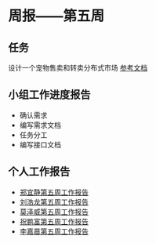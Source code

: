 # 周报——第五周

## 任务

设计一个宠物售卖和转卖分布式市场 [参考文档](../project/)

## 小组工作进度报告

- 确认需求
- 编写需求文档
- 任务分工
- 编写接口文档

## 个人工作报告

- [郑宜静第五周工作报告](https://github.com/webanklabgroup5/webank/blob/master/day3/%E9%83%91%E5%AE%9C%E9%9D%99/week5.md)
- [刘浩龙第五周工作报告](https://github.com/webanklabgroup5/webank/blob/master/day3/%E5%88%98%E6%B5%A9%E9%BE%99/week5.md)
- [莫泽威第五周工作报告](https://github.com/webanklabgroup5/webank/blob/master/day1/莫泽威/Week5.md)
- [祝鹏富第五周工作报告](https://github.com/webanklabgroup5/webank/blob/master/day3/%E7%A5%9D%E9%B9%8F%E5%AF%8C/week5.md)
- [李嘉晨第五周工作报告](https://github.com/webanklabgroup5/webank/blob/master/day3/%E6%9D%8E%E5%98%89%E6%99%A8/week5.md)

